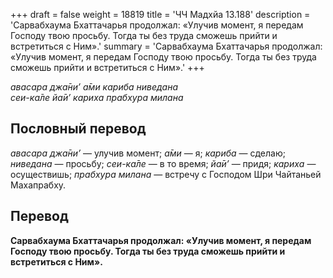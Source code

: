 +++
draft = false
weight = 18819
title = 'ЧЧ Мадхйа 13.188'
description = 'Сарвабхаума Бхаттачарья продолжал: «Улучив момент, я передам Господу твою просьбу. Тогда ты без труда сможешь прийти и встретиться с Ним».'
summary = 'Сарвабхаума Бхаттачарья продолжал: «Улучив момент, я передам Господу твою просьбу. Тогда ты без труда сможешь прийти и встретиться с Ним».'
+++

_авасара джа̄ни’ а̄ми кариба ниведана  
сеи-ка̄ле йа̄и’ кариха прабхура милана_

## Пословный перевод

_авасара_ _джа̄ни’_ — улучив момент; _а̄ми_ — я; _кариба_ — сделаю; _ниведана_ — просьбу; _сеи_\-_ка̄ле_ — в то время; _йа̄и’_ — придя; _кариха_ — осуществишь; _прабхура_ _милана_ — встречу с Господом Шри Чайтаньей Махапрабху.

## Перевод

**Сарвабхаума Бхаттачарья продолжал: «Улучив момент, я передам Господу твою просьбу. Тогда ты без труда сможешь прийти и встретиться с Ним».**

